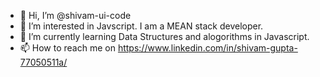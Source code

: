- 👋 Hi, I’m @shivam-ui-code
- 👀 I’m interested in Javscript. I am a MEAN stack developer.
- 🌱 I’m currently learning Data Structures and alogorithms in Javascript.
- 📫 How to reach me on https://www.linkedin.com/in/shivam-gupta-77050511a/

<!---
shivam-ui-code/shivam-ui-code is a ✨ special ✨ repository because its `README.md` (this file) appears on your GitHub profile.
You can click the Preview link to take a look at your changes.
--->

